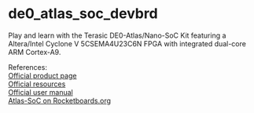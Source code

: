 # de0_atlas_soc_devbrd
Play and learn with the Terasic DE0-Atlas/Nano-SoC Kit featuring a Altera/Intel Cyclone V 5CSEMA4U23C6N FPGA with integrated dual-core ARM Cortex-A9.

References:  
[Official product page](https://www.terasic.com.tw/cgi-bin/page/archive.pl?Language=English&No=941)  
[Official resources](https://www.terasic.com.tw/cgi-bin/page/archive.pl?Language=English&CategoryNo=163&No=941&PartNo=4)  
[Official user manual](https://www.terasic.com.tw/attachment/archive/941/DE0-Nano-SoC_User_manual_rev.C1.pdf)  
[Atlas-SoC on Rocketboards.org](https://rocketboards.org/foswiki/Documentation/AtlasSoCDevelopmentPlatform)  
